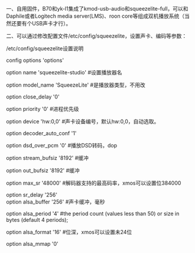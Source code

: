 一、自用固件，B70和yk-l1集成了kmod-usb-audio和squeezelite-full，可以和Daphile或者Logitech media server(LMS)、roon core等组成双机播放系统（当然还要有个USB声卡才行）。

二、可以通过修改配置文件/etc/config/squeezelite，设置声卡、编码等参数：

/etc/config/squeezelite设置说明

config options 'options'   

option name 'squeezelite-studio'   #设置播放器名

option model_name 'SqueezeLite' #是播放器类型，不用改

option close_delay '0'

option priority '0'                           #进程优先级   

option device 'hw:0,0'                    #声卡设备编号，默认hw:0,0，自动选取。

option decoder_auto_conf '1'

option dsd_over_pcm '0'                #播放DSD转码，dop

option stream_bufsiz '8192'           #缓冲

option out_bufsiz '8192'                #缓冲

option max_sr '48000'                   #解码器支持的最高码率，xmos可以设置位384000

option sr_delay '256'                     
option alsa_buffer '256'                #声卡缓冲，毫秒

option alsa_period '4'                   #the period count (values less than 50) or size in bytes (default 4 periods);

option alsa_format '16'                 #位深，xmos可以设置未24位

option alsa_mmap '0'

